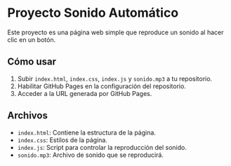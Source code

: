 # Proyecto Sonido Automático

Este proyecto es una página web simple que reproduce un sonido al hacer clic en un botón.

## Cómo usar
1. Subir `index.html`, `index.css`, `index.js` y `sonido.mp3` a tu repositorio.
2. Habilitar GitHub Pages en la configuración del repositorio.
3. Acceder a la URL generada por GitHub Pages.

## Archivos
- `index.html`: Contiene la estructura de la página.
- `index.css`: Estilos de la página.
- `index.js`: Script para controlar la reproducción del sonido.
- `sonido.mp3`: Archivo de sonido que se reproducirá.
